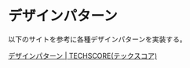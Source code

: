 # デザインパターン

以下のサイトを参考に各種デザインパターンを実装する。

[デザインパターン | TECHSCORE(テックスコア)](https://www.techscore.com/tech/DesignPattern/)


